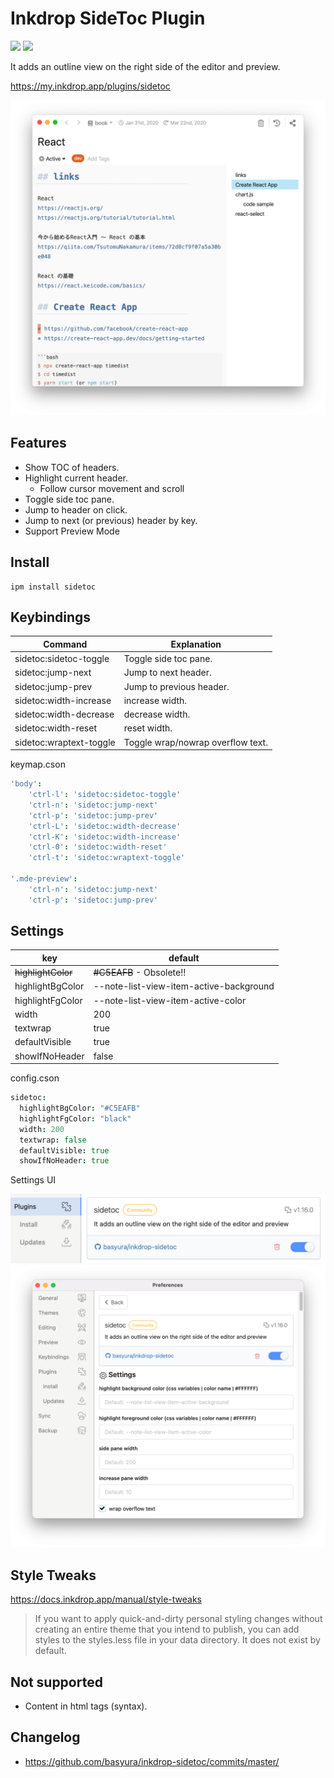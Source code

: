 # Inkdrop SideToc Plugin

![](https://inkdrop-plugin-badge.vercel.app/api/version/sidetoc)
![](https://inkdrop-plugin-badge.vercel.app/api/downloads/sidetoc)

It adds an outline view on the right side of the editor and preview.

https://my.inkdrop.app/plugins/sidetoc

![Screenshot](https://raw.githubusercontent.com/basyura/inkdrop-sidetoc/master/images/screenshot.png)

## Features

- Show TOC of headers.
- Highlight current header.
  - Follow cursor movement and scroll
- Toggle side toc pane.
- Jump to header on click.
- Jump to next (or previous) header by key.
- Support Preview Mode

## Install

```
ipm install sidetoc
```

## Keybindings

| Command                | Explanation                       |
| ---------------------- | --------------------------------- |
| sidetoc:sidetoc-toggle | Toggle side toc pane.             |
| sidetoc:jump-next      | Jump to next header.              |
| sidetoc:jump-prev      | Jump to previous header.          |
| sidetoc:width-increase | increase width.                   |
| sidetoc:width-decrease | decrease width.                   |
| sidetoc:width-reset    | reset width.                      |
| sidetoc:wraptext-toggle| Toggle wrap/nowrap overflow text. |




keymap.cson

```cson
'body':
    'ctrl-l': 'sidetoc:sidetoc-toggle'
    'ctrl-n': 'sidetoc:jump-next'
    'ctrl-p': 'sidetoc:jump-prev'
    'ctrl-L': 'sidetoc:width-decrease'
    'ctrl-K': 'sidetoc:width-increase'
    'ctrl-0': 'sidetoc:width-reset'
    'ctrl-t': 'sidetoc:wraptext-toggle'

'.mde-preview':
    'ctrl-n': 'sidetoc:jump-next'
    'ctrl-p': 'sidetoc:jump-prev'
```

## Settings

| key                | default                                 |
| ------------------ | --------------------------------------- |
| ~~highlightColor~~ | ~~#C5EAFB~~  - Obsolete!!               |
| highlightBgColor   | --note-list-view-item-active-background |
| highlightFgColor   | --note-list-view-item-active-color      |
| width              | 200                                     |
| textwrap           | true                                    |
| defaultVisible     | true                                    |
| showIfNoHeader     | false                                   |

config.cson

```cson
sidetoc:
  highlightBgColor: "#C5EAFB"
  highlightFgColor: "black"
  width: 200
  textwrap: false
  defaultVisible: true
  showIfNoHeader: true
```

Settings UI


![setting1](https://raw.githubusercontent.com/basyura/inkdrop-sidetoc/master/images/setting1.png)
![setting2](https://raw.githubusercontent.com/basyura/inkdrop-sidetoc/master/images/setting2.png)

## Style Tweaks

https://docs.inkdrop.app/manual/style-tweaks

> If you want to apply quick-and-dirty personal styling changes without creating an entire theme that you intend to publish,
> you can add styles to the styles.less file in your data directory. It does not exist by default.

## Not supported

* Content in html tags (syntax).

## Changelog

* https://github.com/basyura/inkdrop-sidetoc/commits/master/
